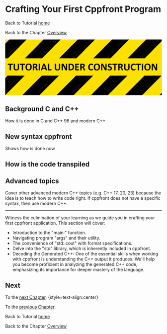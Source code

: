 # Crafting Your First Cppfront Program


Back to Tutorial [home](../readme.md)

Back to the Chapter [Overview](Overview.md)

![](../TutorialUnderConstruction.png)

## Background C and C++

How it is done in C and C++ 98 and modern C++

## New syntax cppfront

Shows how is done now


## How is the code transpiled

## Advanced topics

Cover other advanced modern C++ topics (e.g. C++ 17, 20, 23) because the idea is to teach how to write code right.
If cppfront does not have a specific syntax, then use modern C++.

---

Witness the culmination of your learning as we guide you in crafting your first cppfront application. This section will cover:
   - Introduction to the "main:" function.
   - Navigating program "args" and their utility.
   - The convenience of "std::cout" with format specifications.
   - Delve into the "std" library, which is inherently included in cppfront.
   - Decoding the Generated C++: One of the essential skills when working with cppfront is understanding the C++ output it produces. We'll help you become proficient in analyzing the generated C++ code, emphasizing its importance for deeper mastery of the language.

## Next

To the [next Chapter](Key_features.md). {style=text-align:center}

To the [previous Chapter](Installation_and_compilation.md).

Back to Tutorial [home](../readme.md)

Back to the Chapter [Overview](Overview.md)

